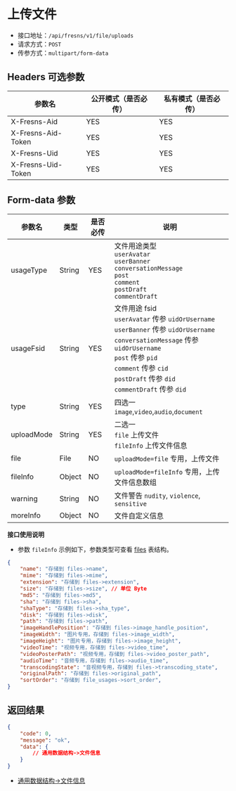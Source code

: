 # 上传文件

- 接口地址：`/api/fresns/v1/file/uploads`
- 请求方式：`POST`
- 传参方式：`multipart/form-data`

## Headers 可选参数

| 参数名 | 公开模式（是否必传） | 私有模式（是否必传） |
| --- | --- | --- |
| X-Fresns-Aid | YES | YES |
| X-Fresns-Aid-Token | YES | YES |
| X-Fresns-Uid | YES | YES |
| X-Fresns-Uid-Token | YES | YES |

## Form-data 参数

| 参数名 | 类型 | 是否必传 | 说明 |
| --- | --- | --- | --- |
| usageType | String | YES | 文件用途类型<br>`userAvatar`<br>`userBanner`<br>`conversationMessage`<br>`post`<br>`comment`<br>`postDraft`<br>`commentDraft` |
| usageFsid | String | YES | 文件用途 fsid<br>`userAvatar` 传参 `uidOrUsername`<br>`userBanner` 传参 `uidOrUsername`<br>`conversationMessage` 传参 `uidOrUsername`<br>`post` 传参 `pid`<br>`comment` 传参 `cid`<br>`postDraft` 传参 `did`<br>`commentDraft` 传参 `did` |
| type | String | YES | 四选一 `image`,`video`,`audio`,`document` |
| uploadMode | String | YES | 二选一<br>`file` 上传文件<br>`fileInfo` 上传文件信息 |
| file | File | NO | `uploadMode=file` 专用，上传文件 |
| fileInfo | Object | NO | `uploadMode=fileInfo` 专用，上传文件信息数组 |
| warning | String | NO | 文件警告 `nudity`, `violence`, `sensitive` |
| moreInfo | Object | NO | 文件自定义信息 |

**接口使用说明**

- 参数 `fileInfo` 示例如下，参数类型可查看 [files](../../database/systems/files.md) 表结构。

```json
{
    "name": "存储到 files->name",
    "mime": "存储到 files->mime",
    "extension": "存储到 files->extension",
    "size": "存储到 files->size", // 单位 Byte
    "md5": "存储到 files->md5",
    "sha": "存储到 files->sha",
    "shaType": "存储到 files->sha_type",
    "disk": "存储到 files->disk",
    "path": "存储到 files->path",
    "imageHandlePosition": "存储到 files->image_handle_position",
    "imageWidth": "图片专用，存储到 files->image_width",
    "imageHeight": "图片专用，存储到 files->image_height",
    "videoTime": "视频专用，存储到 files->video_time",
    "videoPosterPath": "视频专用，存储到 files->video_poster_path",
    "audioTime": "音频专用，存储到 files->audio_time",
    "transcodingState": "音视频专用，存储到 files->transcoding_state",
    "originalPath": "存储到 files->original_path",
    "sortOrder": "存储到 file_usages->sort_order",
}
```

## 返回结果

```json
{
    "code": 0,
    "message": "ok",
    "data": {
        // 通用数据结构->文件信息
    }
}
```

- [通用数据结构->文件信息](../../reference/data/file.md)
